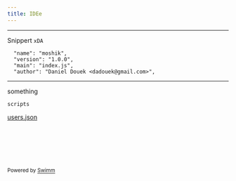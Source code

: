 ```yaml
---
title: IDEe
---
```

<SwmSnippet path="package.json" line="2">

---

Snippert <SwmToken path="/package.json" pos="10:3:3" line-data="  },xDA">`xDA`</SwmToken>

```
  "name": "moshik",
  "version": "1.0.0",
  "main": "index.js",
  "author": "Daniel Douek <dadouek@gmail.com>",
```

---

</SwmSnippet>

something

<SwmToken path="/package.json" pos="8:2:2" line-data="  &quot;scripts&quot;: {">`scripts`</SwmToken>

<SwmPath>[users.json](/users.json)</SwmPath>

&nbsp;

&nbsp;

&nbsp;

<SwmMeta repo-id="Z2l0aHViJTNBJTNBZWNvbW0lM0ElM0Ftb3NoaWtzd2ltbQ==" repo-name="ecomm"><sup>Powered by [Swimm](https://swimm-web-app.web.app/)</sup></SwmMeta>
